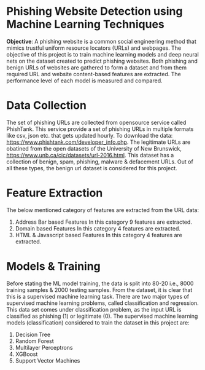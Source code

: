 # Phishing Website Detection using Machine Learning Techniques
**Objective**:
A phishing website is a common social engineering method that mimics trustful uniform resource locators (URLs) and webpages. The objective of this project is to train machine learning models and deep neural nets on the dataset created to predict phishing websites. Both phishing and benign URLs of websites are gathered to form a dataset and from them required URL and website content-based features are extracted. The performance level of each model is measured and compared.

# Data Collection
The set of phishing URLs are collected from opensource service called PhishTank. This service provide a set of phishing URLs in multiple formats like csv, json etc. that gets updated hourly. To download the data: https://www.phishtank.com/developer_info.php.
The legitimate URLs are obatined from the open datasets of the University of New Brunswick, https://www.unb.ca/cic/datasets/url-2016.html. This dataset has a collection of benign, spam, phishing, malware & defacement URLs. Out of all these types, the benign url dataset is considered for this project.

# Feature Extraction
The below mentioned category of features are extracted from the URL data:

1. Address Bar based Features
          In this category 9 features are extracted.
2. Domain based Features
          In this category 4 features are extracted.
3. HTML & Javascript based Features
          In this category 4 features are extracted.

 # Models & Training
 Before stating the ML model training, the data is split into 80-20 i.e., 8000 training samples & 2000 testing samples. From the dataset, it is clear that this is a supervised machine learning task. There are two major types of supervised machine learning problems, called classification and regression.
 This data set comes under classification problem, as the input URL is classified as phishing (1) or legitimate (0). The supervised machine learning models (classification) considered to train the dataset in this project are:
1. Decision Tree
2. Random Forest
3. Multilayer Perceptrons
4. XGBoost
5. Support Vector Machines

